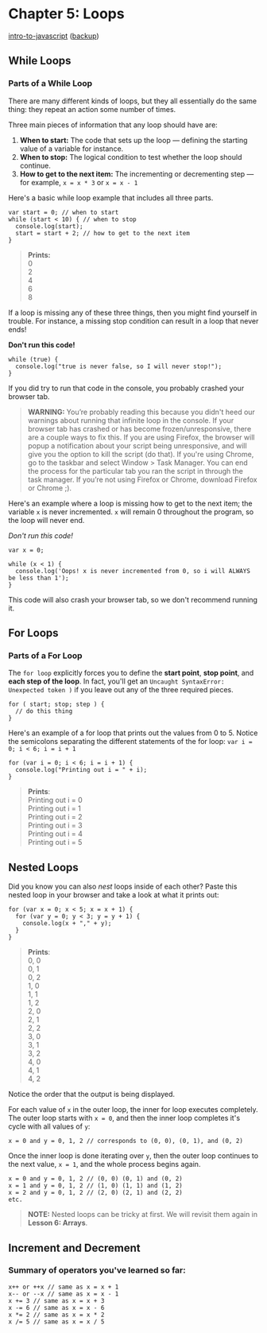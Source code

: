 # Chapter 5: Loops

[intro-to-javascript](https://cn.udacity.com/course/intro-to-javascript--ud803) ([backup](https://classroom.udacity.com/courses/ud803))

## While Loops

### Parts of a While Loop

There are many different kinds of loops, but they all essentially do the same thing: they repeat an action some number of times.

Three main pieces of information that any loop should have are:

1.  **When to start:**  The code that sets up the loop — defining the starting value of a variable for instance.
2.  **When to stop:**  The logical condition to test whether the loop should continue.
3.  **How to get to the next item:**  The incrementing or decrementing step — for example,  `x = x * 3`  or  `x = x - 1`

Here's a basic while loop example that includes all three parts.

```
var start = 0; // when to start
while (start < 10) { // when to stop
  console.log(start);
  start = start + 2; // how to get to the next item
}

```

> **Prints:**  
> 0  
> 2  
> 4  
> 6  
> 8

If a loop is missing any of these three things, then you might find yourself in trouble. For instance, a missing stop condition can result in a loop that never ends!

**Don't run this code!**

```
while (true) {
  console.log("true is never false, so I will never stop!");
}

```

If you did try to run that code in the console, you probably crashed your browser tab.

> **WARNING:**  You’re probably reading this because you didn't heed our warnings about running that infinite loop in the console. If your browser tab has crashed or has become frozen/unresponsive, there are a couple ways to fix this. If you are using Firefox, the browser will popup a notification about your script being unresponsive, and will give you the option to kill the script (do that). If you're using Chrome, go to the taskbar and select Window > Task Manager. You can end the process for the particular tab you ran the script in through the task manager. If you’re not using Firefox or Chrome, download Firefox or Chrome ;).

Here's an example where a loop is missing how to get to the next item; the variable  `x`  is never incremented.  `x`  will remain 0 throughout the program, so the loop will never end.

_Don't run this code!_

```
var x = 0;

while (x < 1) {
  console.log('Oops! x is never incremented from 0, so i will ALWAYS be less than 1');
}

```

This code will also crash your browser tab, so we don't recommend running it.

## For Loops
### Parts of a For Loop
The  `for loop`  explicitly forces you to define the **start point**, **stop point**, and **each step of the loop**. In fact, you'll get an  `Uncaught SyntaxError: Unexpected token )`  if you leave out any of the three required pieces.

```
for ( start; stop; step ) {
  // do this thing
}

```

Here's an example of a for loop that prints out the values from 0 to 5. Notice the semicolons separating the different statements of the for loop:  `var i = 0; i < 6; i = i + 1`

```
for (var i = 0; i < 6; i = i + 1) {
  console.log("Printing out i = " + i);
}

```

> **Prints**:  
> Printing out i = 0  
> Printing out i = 1  
> Printing out i = 2  
> Printing out i = 3  
> Printing out i = 4  
> Printing out i = 5

## Nested Loops

Did you know you can also  _nest_  loops inside of each other? Paste this nested loop in your browser and take a look at what it prints out:

```
for (var x = 0; x < 5; x = x + 1) {
  for (var y = 0; y < 3; y = y + 1) {
    console.log(x + "," + y);
  }
}

```

> **Prints**:  
> 0, 0  
> 0, 1  
> 0, 2  
> 1, 0  
> 1, 1  
> 1, 2  
> 2, 0  
> 2, 1  
> 2, 2  
> 3, 0  
> 3, 1  
> 3, 2  
> 4, 0  
> 4, 1  
> 4, 2  

Notice the order that the output is being displayed.

For each value of  `x`  in the outer loop, the inner for loop executes completely. The outer loop starts with  `x = 0`, and then the inner loop completes it's cycle with all values of  `y`:

```
x = 0 and y = 0, 1, 2 // corresponds to (0, 0), (0, 1), and (0, 2)

```

Once the inner loop is done iterating over  `y`, then the outer loop continues to the next value,  `x = 1`, and the whole process begins again.

```
x = 0 and y = 0, 1, 2 // (0, 0) (0, 1) and (0, 2)
x = 1 and y = 0, 1, 2 // (1, 0) (1, 1) and (1, 2)
x = 2 and y = 0, 1, 2 // (2, 0) (2, 1) and (2, 2)
etc.

```

> **NOTE:**  Nested loops can be tricky at first. We will revisit them again in  **Lesson 6: Arrays**.

## Increment and Decrement
### Summary of operators you've learned so far:

```
x++ or ++x // same as x = x + 1 
x-- or --x // same as x = x - 1
x += 3 // same as x = x + 3
x -= 6 // same as x = x - 6
x *= 2 // same as x = x * 2
x /= 5 // same as x = x / 5
```
<!--stackedit_data:
eyJoaXN0b3J5IjpbNzA0OTg0OTAzXX0=
-->